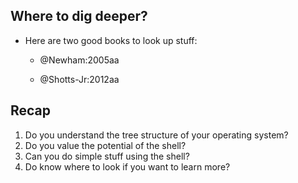 ## Where to dig deeper?

* Here are two good books to look up stuff:

    * @Newham:2005aa

    * @Shotts-Jr:2012aa


## Recap

1. Do you understand the tree structure of your operating system?
2. Do you value the potential of the shell?
3. Can you do simple stuff using the shell?
4. Do know where to look if you want to learn more?

